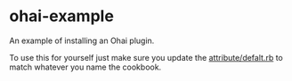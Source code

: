 ohai-example
=============

An example of installing an Ohai plugin.

To use this for yourself just make sure you update the [attribute/defalt.rb](https://github.com/coderanger/ohai-example/blob/master/attributes/default.rb) to match
whatever you name the cookbook.
